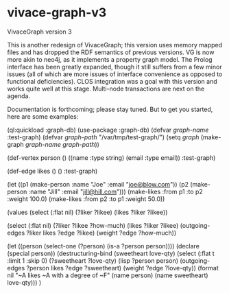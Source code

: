vivace-graph-v3
===============

VivaceGraph version 3

This is another redesign of VivaceGraph;  this version uses memory mapped files
and has dropped the RDF semantics of previous versions.  VG is now more akin to 
neo4j, as it implements a property graph model.  The Prolog interface has been 
greatly expanded, though it still suffers from a few minor issues (all of which 
are more issues of interface convenience as opposed to functional deficiencies).
CLOS integration was a goal with this version and works quite well at this 
stage.  Multi-node transactions are next on the agenda.

Documentation is forthcoming;  please stay tuned.  But to get you started, here
are some examples:

(ql:quickload :graph-db)
(use-package :graph-db)
(defvar *graph-name* :test-graph)
(defvar *graph-path* "/var/tmp/test-graph/")
(setq *graph* (make-graph *graph-name* *graph-path*))

(def-vertex person ()
  ((name :type string)
   (email :type email))
 :test-graph)

(def-edge likes ()
 ()
 :test-graph)

(let ((p1 (make-person :name "Joe" :email "joe@blow.com"))
      (p2 (make-person :name "Jill" :email "jill@hill.com")))
  (make-likes :from p1 :to p2 :weight 100.0)
  (make-likes :from p2 :to p1 :weight 50.0))

(values
 (select (:flat nil)
         (?liker ?likee)
         (likes ?liker ?likee))

 (select (:flat nil)
         (?liker ?likee ?how-much)
         (likes ?liker ?likee)
         (outgoing-edges ?liker likes ?edge ?likee)
         (weight ?edge ?how-much))

 (let ((person (select-one (?person) (is-a ?person person))))
   (declare (special person))
   (destructuring-bind (sweetheart love-qty)
       (select (:flat t :limit 1 :skip 0)
               (?sweetheart ?love-qty)
               (lisp ?person person)
               (outgoing-edges ?person likes ?edge ?sweetheart)
               (weight ?edge ?love-qty))
     (format nil "~A likes ~A with a degree of ~F"
             (name person)
             (name sweetheart)
             love-qty)))
 )


